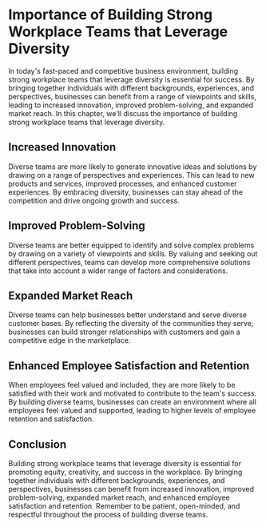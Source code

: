 Importance of Building Strong Workplace Teams that Leverage Diversity
==============================================================================================

In today's fast-paced and competitive business environment, building strong workplace teams that leverage diversity is essential for success. By bringing together individuals with different backgrounds, experiences, and perspectives, businesses can benefit from a range of viewpoints and skills, leading to increased innovation, improved problem-solving, and expanded market reach. In this chapter, we'll discuss the importance of building strong workplace teams that leverage diversity.

Increased Innovation
--------------------

Diverse teams are more likely to generate innovative ideas and solutions by drawing on a range of perspectives and experiences. This can lead to new products and services, improved processes, and enhanced customer experiences. By embracing diversity, businesses can stay ahead of the competition and drive ongoing growth and success.

Improved Problem-Solving
------------------------

Diverse teams are better equipped to identify and solve complex problems by drawing on a variety of viewpoints and skills. By valuing and seeking out different perspectives, teams can develop more comprehensive solutions that take into account a wider range of factors and considerations.

Expanded Market Reach
---------------------

Diverse teams can help businesses better understand and serve diverse customer bases. By reflecting the diversity of the communities they serve, businesses can build stronger relationships with customers and gain a competitive edge in the marketplace.

Enhanced Employee Satisfaction and Retention
--------------------------------------------

When employees feel valued and included, they are more likely to be satisfied with their work and motivated to contribute to the team's success. By building diverse teams, businesses can create an environment where all employees feel valued and supported, leading to higher levels of employee retention and satisfaction.

Conclusion
----------

Building strong workplace teams that leverage diversity is essential for promoting equity, creativity, and success in the workplace. By bringing together individuals with different backgrounds, experiences, and perspectives, businesses can benefit from increased innovation, improved problem-solving, expanded market reach, and enhanced employee satisfaction and retention. Remember to be patient, open-minded, and respectful throughout the process of building diverse teams.

